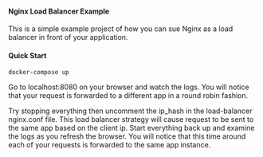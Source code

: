 #### Nginx Load Balancer Example
This is a simple example project of how you can sue Nginx as a load balancer in front of your application.

#### Quick Start
    docker-compose up

Go to localhost:8080 on your browser and watch the logs.
You will notice that your request is forwarded to a different app in a round robin fashion.

Try stopping everything then uncomment the ip_hash in the load-balancer nginx.conf file.
This load balancer strategy will cause request to be sent to the same app based on the client ip.
Start everything back up and examine the logs as you refresh the browser. You will notice that this
time around each of your requests is forwarded to the same app instance.